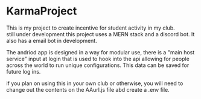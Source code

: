 # KarmaProject
This is my project to create incentive for student activity in my club.<br>
still under development this project uses a MERN stack and a discord bot. It also has a email bot in development.

The andriod app is designed in a way for modular use, there is a "main host service" input at login that is used to hook into the api allowing for people across the world to run unique configurations. This data can be saved for future log ins. 

if you plan on using this in your own club or otherwise, you will need to change out the contents on the AAurl.js file abd create a .env file.
